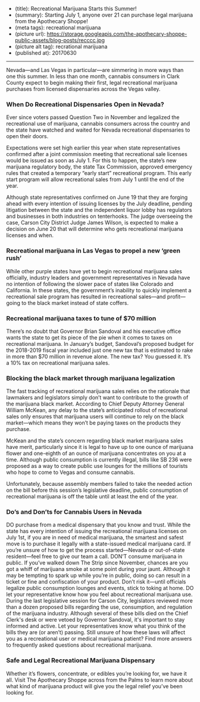 * (title): Recreational Marijuana Starts this Summer!
* (summary): Starting July 1, anyone over 21 can purchase legal marijuana from the Apothecary Shoppe!
* (meta tags): recreational marijuana
* (picture url): https://storage.googleapis.com/the-apothecary-shoppe-public-assets/blog-posts/recccc.jpg
* (picture alt tag): recrational marijuana
* (published at): 20170630

---

Nevada—and Las Vegas in particular—are simmering in more ways than one this
summer. In less than one month, cannabis consumers in Clark County expect to
begin making their first, legal recreational marijuana purchases from licensed
dispensaries across the Vegas valley.

### When Do Recreational Dispensaries Open in Nevada?

Ever since voters passed Question Two in November and legalized the recreational
use of marijuana, cannabis consumers across the country and the state have
watched and waited for Nevada recreational dispensaries to open their doors.

Expectations were set high earlier this year when state representatives
confirmed after a joint commission meeting that recreational sale licenses would
be issued as soon as July 1. For this to happen, the state’s new marijuana
regulatory body, the state Tax Commission, approved emergency rules that created
a temporary “early start” recreational program. This early start program will
allow recreational sales from July 1 until the end of the year.

Although state representatives confirmed on June 19 that they are forging ahead
with every intention of issuing licenses by the July deadline, pending
litigation between the state and the independent liquor lobby has regulators and
businesses in both industries on tenterhooks. The judge overseeing the case,
Carson City District Judge James Wilson, is expected to make a decision on June
20 that will determine who gets recreational marijuana licenses and when.

### Recreational marijuana in Las Vegas to propel a new ‘green rush’

While other purple states have yet to begin recreational marijuana sales
officially, industry leaders and government representatives in Nevada have no
intention of following the slower pace of states like Colorado and California.
In these states, the government’s inability to quickly implement a recreational
sale program has resulted in recreational sales—and profit—going to the black
market instead of state coffers.

### Recreational marijuana taxes to tune of $70 million

There’s no doubt that Governor Brian Sandoval and his executive office wants the
state to get its piece of the pie when it comes to taxes on recreational
marijuana. In January’s budget, Sandoval’s proposed budget for the 2018-2019
fiscal year included just one new tax that is estimated to rake in more than $70
million in revenue alone. The new tax? You guessed it. It’s a 10% tax on
recreational marijuana sales.

### Blocking the black market through marijuana legalization

The fast tracking of recreational marijuana sales relies on the rationale that
lawmakers and legislators simply don’t want to contribute to the growth of the
marijuana black market. According to Chief Deputy Attorney General William
McKean, any delay to the state’s anticipated rollout of recreational sales only
ensures that marijuana users will continue to rely on the black market—which
means they won’t be paying taxes on the products they purchase.

McKean and the state’s concern regarding black market marijuana sales have
merit, particularly since it is legal to have up to one ounce of marijuana
flower and one-eighth of an ounce of marijuana concentrates on you at a time.
Although public consumption is currently illegal, bills like SB 236 were
proposed as a way to create public use lounges for the millions of tourists who
hope to come to Vegas and consume cannabis.

Unfortunately, because assembly members failed to take the needed action on the
bill before this session’s legislative deadline, public consumption of
recreational marijuana is off the table until at least the end of the year.

### Do’s and Don’ts for Cannabis Users in Nevada

DO purchase from a medical dispensary that you know and trust. While the state
has every intention of issuing the recreational marijuana licenses on July 1st,
if you are in need of medical marijuana, the smartest and safest move is to
purchase it legally with a state-issued medical marijuana card. If you’re unsure
of how to get the process started—Nevada or out-of-state resident—feel free to
give our team a call. DON’T consume marijuana in public. If you’ve walked down
The Strip since November, chances are you got a whiff of marijuana smoke at some
point during your jaunt. Although it may be tempting to spark up while you’re in
public, doing so can result in a ticket or fine and confiscation of your
product. Don’t risk it—until officials legalize public consumption lounges and
events, stick to toking at home. DO let your representative know how you feel
about recreational marijuana use. During the last legislative session for Carson
City, legislators reviewed more than a dozen proposed bills regarding the use,
consumption, and regulation of the marijuana industry. Although several of these
bills died on the Chief Clerk's desk or were vetoed by Governor Sandoval, it's
important to stay informed and active. Let your representatives know what you
think of the bills they are (or aren’t) passing. Still unsure of how these laws
will affect you as a recreational user or medical marijuana patient? Find more
answers to frequently asked questions about recreational marijuana.

### Safe and Legal Recreational Marijuana Dispensary

Whether it’s flowers, concentrate, or edibles you’re looking for, we have it
all. Visit The Apothecary Shoppe across from the Palms to learn more about what
kind of marijuana product will give you the legal relief you’ve been looking
for.
